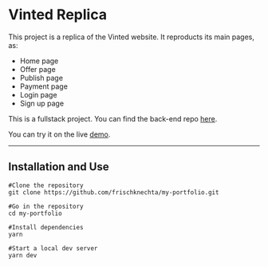 # Vinted Replica

This project is a replica of the Vinted website.
It reproducts its main pages, as:

- Home page
- Offer page
- Publish page
- Payment page
- Login page
- Sign up page

This is a fullstack project.
You can find the back-end repo [here](https://github.com/frischknechta/vinted).

You can try it on the live [demo](https://vinted-af.netlify.app/).

---

## Installation and Use

```
#Clone the repository
git clone https://github.com/frischknechta/my-portfolio.git

#Go in the repository
cd my-portfolio

#Install dependencies
yarn

#Start a local dev server
yarn dev
```
